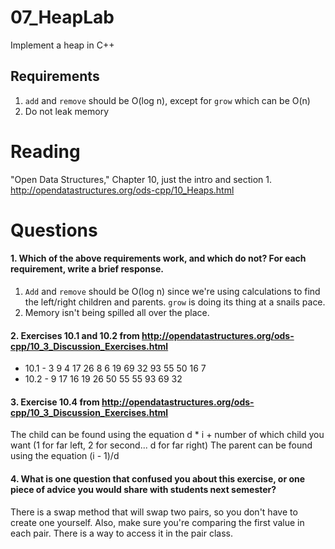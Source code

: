 07_HeapLab
==============

Implement a heap in C++

Requirements
------------

1. `add` and `remove` should be O(log n), except for `grow` which can be O(n)
2. Do not leak memory

Reading
=======
"Open Data Structures," Chapter 10, just the intro and section 1. http://opendatastructures.org/ods-cpp/10_Heaps.html

Questions
=========

#### 1. Which of the above requirements work, and which do not? For each requirement, write a brief response.

1. `Add` and `remove` should be O(log n) since we're using calculations to find the left/right children and parents. `grow` is doing its thing at a snails pace.
2. Memory isn't being spilled all over the place.

#### 2. Exercises 10.1 and 10.2 from http://opendatastructures.org/ods-cpp/10_3_Discussion_Exercises.html
- 10.1 - 3 9 4 17 26 8 6 19 69 32 93 55 50 16 7
- 10.2 - 9 17 16 19 26 50 55 55 93 69 32

#### 3. Exercise 10.4 from http://opendatastructures.org/ods-cpp/10_3_Discussion_Exercises.html
The child can be found using the equation d * i + number of which child you want (1 for far left, 2 for second... d for far right)
The parent can be found using the equation (i - 1)/d

#### 4. What is one question that confused you about this exercise, or one piece of advice you would share with students next semester?

There is a swap method that will swap two pairs, so you don't have to create one yourself. Also, make sure you're comparing the first value in each pair. There is a way to access it in the pair class. 
